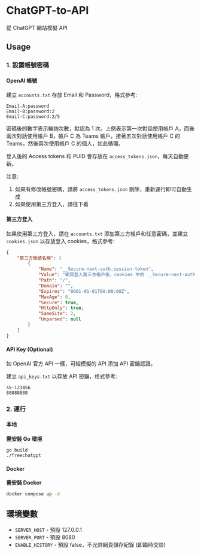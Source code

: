# ChatGPT-to-API

從 ChatGPT 網站模擬 API

## Usage

### 1. 設置帳號密碼

#### OpenAI 帳號
建立 `accounts.txt` 存放 Email 和 Password，格式參考:
```
Email-A:password
Email-B:password:2
Email-C:password:2/5
```

密碼後的數字表示輪詢次數，默認為 1 次。上例表示第一次對話使用帳戶 A，而後兩次對話使用帳戶 B，帳戶 C 為 Teams 帳戶，接著五次對話使用帳戶 C 的 Teams，然後兩次使用帳戶 C 的個人，如此循環。

登入後的 Access tokens 和 PUID 會存放在 `access_tokens.json`，每天自動更新。

注意:
1. 如果有修改帳號密碼，請將 `access_tokens.json` 刪除，重新運行即可自動生成
2. 如果使用第三方登入，請往下看

#### 第三方登入
如果使用第三方登入，請在 `accounts.txt` 添加第三方帳戶和任意密碼，並建立 `cookies.json` 以存放登入 cookies，格式參考:
```json
{
    "第三方帳號名稱": [
        {
            "Name": "__Secure-next-auth.session-token",
            "Value": "網頁登入第三方帳戶後，cookies 中的 __Secure-next-auth.session-token 值",
            "Path": "/",
            "Domain": "",
            "Expires": "0001-01-01T00:00:00Z",
            "MaxAge": 0,
            "Secure": true,
            "HttpOnly": true,
            "SameSite": 2,
            "Unparsed": null
        }
    ]
}
```
#### API Key (Optional)
如 OpenAI 官方 API 一樣，可給模擬的 API 添加 API 密鑰認證。

建立 `api_keys.txt` 以存放 API 密鑰，格式參考:
```
sk-123456
88888888
```

### 2. 運行
#### 本地
**需安裝 Go 環境**
```
go build
./freechatgpt
```

#### Docker
**需安裝 Docker**
```bash
docker compose up -d
```

## 環境變數
- `SERVER_HOST` - 預設 127.0.0.1
- `SERVER_PORT` - 預設 8080
- `ENABLE_HISTORY` - 預設 false，不允許網頁儲存紀錄 (即臨時交談)
